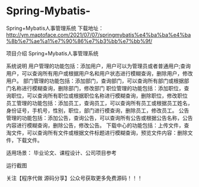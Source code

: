 # Spring-Mybatis-
Spring+Mybatis人事管理系统
下载地址：http://ym.maptoface.com/2021/07/07/springmybatis%e4%ba%ba%e4%ba%8b%e7%ae%a1%e7%90%86%e7%b3%bb%e7%bb%9f/

项目介绍
Spring+Mybatis人事管理系统

系统说明
用户管理的功能包括：添加用户，用户可以为管理员或者普通用户;查询用户，可以查询所有用户或根据用户名和用户状态进行模糊查询，删除用户，修改用户。 部门管理的功能包括：添加部门，查询部门，可以查询所有部门或根据部门名称进行模糊查询，删除部门，修改部门 职位管理的功能包括：添加职位，查询职位，可以查询所有职位或根据职位名称进行模糊查询，删除职位，修改职位 员工管理的功能包括：添加员工，查询员工，可以查询所有员工或根据员工姓名，身份证号，手机号，性别，职位，部门进行模查询，删除员工，修改员工。 公告管理的功能包括：添加公告，查询公告，可以查询所有公告或根据公告名称，公告内容进行模糊查询，删除公告，修改公告。 下载中心的功能包括：上传文件，查淘文件，可以查询所有文件或根据文件标题进行模糊查询，预览文件内容：删除文件，下载文件。

适用场景：
毕业论文、课程设计、公司项目参考

运行截图












关注【程序代做 源码分享】公众号获取更多免费源码！！！

